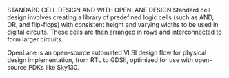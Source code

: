 STANDARD CELL DESIGN AND WITH OPENLANE DESIGN
Standard cell design involves creating a library of predefined logic cells (such as AND, OR, and flip-flops) with consistent height and varying widths to be used in digital circuits. These cells are then arranged in rows and interconnected to form larger circuits.

OpenLane is an open-source automated VLSI design flow for physical design implementation, from RTL to GDSII, optimized for use with open-source PDKs like Sky130. 
